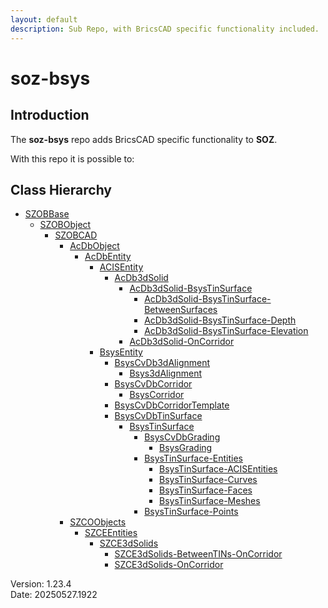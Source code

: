 ```yaml
---
layout: default
description: Sub Repo, with BricsCAD specific functionality included.
---
```


# soz-bsys

## Introduction

The **soz-bsys** repo adds BricsCAD specific functionality to **SOZ**.

With this repo it is possible to:

## Class Hierarchy

- [SZOBBase](/classes/SZOBBase.html)
  - [SZOBObject](/classes/SZOBObject.html)
    - [SZOBCAD](/classes/SZOBCAD.html)
      - [AcDbObject](/classes/AcDbObject.html)
        - [AcDbEntity](/classes/AcDbEntity.html)
          - [ACISEntity](/classes/ACISEntity.html)
            - [AcDb3dSolid](/classes/AcDb3dSolid.html)
              - [AcDb3dSolid-BsysTinSurface](/classes/AcDb3dSolid-BsysTinSurface.html)
                - [AcDb3dSolid-BsysTinSurface-BetweenSurfaces](/classes/AcDb3dSolid-BsysTinSurface-BetweenSurfaces.html)
                - [AcDb3dSolid-BsysTinSurface-Depth](/classes/AcDb3dSolid-BsysTinSurface-Depth.html)
                - [AcDb3dSolid-BsysTinSurface-Elevation](/classes/AcDb3dSolid-BsysTinSurface-Elevation.html)
              - [AcDb3dSolid-OnCorridor](/classes/AcDb3dSolid-OnCorridor.html)
          - [BsysEntity](/classes/BsysEntity.html)
            - [BsysCvDb3dAlignment](/classes/BsysCvDb3dAlignment.html)
              - [Bsys3dAlignment](/classes/Bsys3dAlignment.html)
            - [BsysCvDbCorridor](/classes/BsysCvDbCorridor.html)
              - [BsysCorridor](/classes/BsysCorridor.html)
            - [BsysCvDbCorridorTemplate](/classes/BsysCvDbCorridorTemplate.html)
            - [BsysCvDbTinSurface](/classes/BsysCvDbTinSurface.html)
              - [BsysTinSurface](/classes/BsysTinSurface.html)
                - [BsysCvDbGrading](/classes/BsysCvDbGrading.html)
                  - [BsysGrading](/classes/BsysGrading.html)
                - [BsysTinSurface-Entities](/classes/BsysTinSurface-Entities.html)
                  - [BsysTinSurface-ACISEntities](/classes/BsysTinSurface-ACISEntities.html)
                  - [BsysTinSurface-Curves](/classes/BsysTinSurface-Curves.html)
                  - [BsysTinSurface-Faces](/classes/BsysTinSurface-Faces.html)
                  - [BsysTinSurface-Meshes](/classes/BsysTinSurface-Meshes.html)
                - [BsysTinSurface-Points](/classes/BsysTinSurface-Points.html)
      - [SZCOObjects](/classes/SZCOObjects.html)
        - [SZCEEntities](/classes/SZCEEntities.html)
          - [SZCE3dSolids](/classes/SZCE3dSolids.html)
            - [SZCE3dSolids-BetweenTINs-OnCorridor](/classes/SZCE3dSolids-BetweenTINs-OnCorridor.html)
            - [SZCE3dSolids-OnCorridor](/classes/SZCE3dSolids-OnCorridor.html)

Version:  1.23.4
<br>
Date: 20250527.1922
